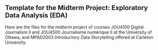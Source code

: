 ## Template for the Midterm Project: Exploratory Data Analysis (EDA)

Here are the files for the midterm project of courses JOU4100 Digital Journalism II and JOU4500 Journalisme numérique II at the University of Ottawa, and MPAD2003 Introductory Data Storytelling offered at Carleton University.
